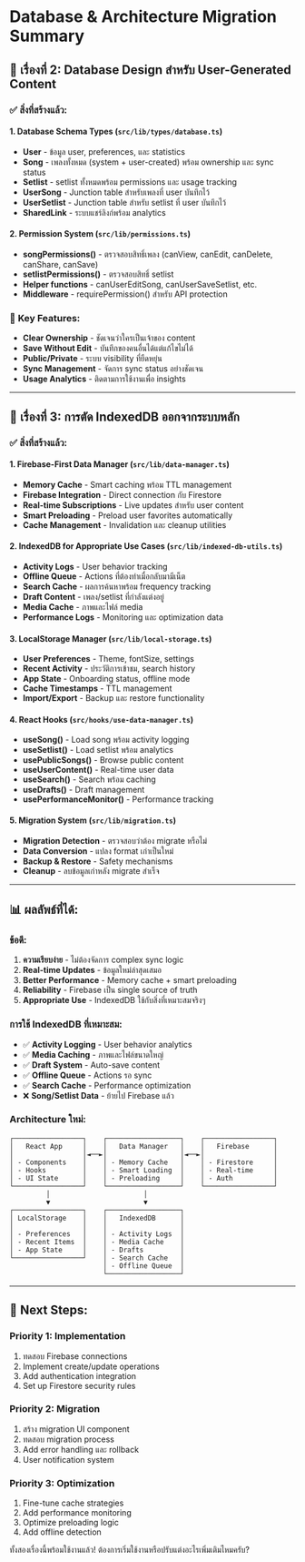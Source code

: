 # Database & Architecture Migration Summary

## 🎯 เรื่องที่ 2: Database Design สำหรับ User-Generated Content

### ✅ สิ่งที่สร้างแล้ว:

#### **1. Database Schema Types** (`src/lib/types/database.ts`)

- **User** - ข้อมูล user, preferences, และ statistics
- **Song** - เพลงทั้งหมด (system + user-created) พร้อม ownership และ sync status
- **Setlist** - setlist ทั้งหมดพร้อม permissions และ usage tracking
- **UserSong** - Junction table สำหรับเพลงที่ user บันทึกไว้
- **UserSetlist** - Junction table สำหรับ setlist ที่ user บันทึกไว้
- **SharedLink** - ระบบแชร์ลิงก์พร้อม analytics

#### **2. Permission System** (`src/lib/permissions.ts`)

- **songPermissions()** - ตรวจสอบสิทธิ์เพลง (canView, canEdit, canDelete, canShare, canSave)
- **setlistPermissions()** - ตรวจสอบสิทธิ์ setlist
- **Helper functions** - canUserEditSong, canUserSaveSetlist, etc.
- **Middleware** - requirePermission() สำหรับ API protection

### 🔑 **Key Features:**

- **Clear Ownership** - ชัดเจนว่าใครเป็นเจ้าของ content
- **Save Without Edit** - บันทึกของคนอื่นได้แต่แก้ไขไม่ได้
- **Public/Private** - ระบบ visibility ที่ยืดหยุ่น
- **Sync Management** - จัดการ sync status อย่างชัดเจน
- **Usage Analytics** - ติดตามการใช้งานเพื่อ insights

---

## 🎯 เรื่องที่ 3: การตัด IndexedDB ออกจากระบบหลัก

### ✅ สิ่งที่สร้างแล้ว:

#### **1. Firebase-First Data Manager** (`src/lib/data-manager.ts`)

- **Memory Cache** - Smart caching พร้อม TTL management
- **Firebase Integration** - Direct connection กับ Firestore
- **Real-time Subscriptions** - Live updates สำหรับ user content
- **Smart Preloading** - Preload user favorites automatically
- **Cache Management** - Invalidation และ cleanup utilities

#### **2. IndexedDB for Appropriate Use Cases** (`src/lib/indexed-db-utils.ts`)

- **Activity Logs** - User behavior tracking
- **Offline Queue** - Actions ที่ต้องทำเมื่อกลับมามีเน็ต
- **Search Cache** - ผลการค้นหาพร้อม frequency tracking
- **Draft Content** - เพลง/setlist ที่กำลังแต่งอยู่
- **Media Cache** - ภาพและไฟล์ media
- **Performance Logs** - Monitoring และ optimization data

#### **3. LocalStorage Manager** (`src/lib/local-storage.ts`)

- **User Preferences** - Theme, fontSize, settings
- **Recent Activity** - ประวัติการเข้าชม, search history
- **App State** - Onboarding status, offline mode
- **Cache Timestamps** - TTL management
- **Import/Export** - Backup และ restore functionality

#### **4. React Hooks** (`src/hooks/use-data-manager.ts`)

- **useSong()** - Load song พร้อม activity logging
- **useSetlist()** - Load setlist พร้อม analytics
- **usePublicSongs()** - Browse public content
- **useUserContent()** - Real-time user data
- **useSearch()** - Search พร้อม caching
- **useDrafts()** - Draft management
- **usePerformanceMonitor()** - Performance tracking

#### **5. Migration System** (`src/lib/migration.ts`)

- **Migration Detection** - ตรวจสอบว่าต้อง migrate หรือไม่
- **Data Conversion** - แปลง format เก่าเป็นใหม่
- **Backup & Restore** - Safety mechanisms
- **Cleanup** - ลบข้อมูลเก่าหลัง migrate สำเร็จ

---

## 📊 **ผลลัพธ์ที่ได้:**

### **ข้อดี:**

1. **ความเรียบง่าย** - ไม่ต้องจัดการ complex sync logic
2. **Real-time Updates** - ข้อมูลใหม่ล่าสุดเสมอ
3. **Better Performance** - Memory cache + smart preloading
4. **Reliability** - Firebase เป็น single source of truth
5. **Appropriate Use** - IndexedDB ใช้กับสิ่งที่เหมาะสมจริงๆ

### **การใช้ IndexedDB ที่เหมาะสม:**

- ✅ **Activity Logging** - User behavior analytics
- ✅ **Media Caching** - ภาพและไฟล์ขนาดใหญ่
- ✅ **Draft System** - Auto-save content
- ✅ **Offline Queue** - Actions รอ sync
- ✅ **Search Cache** - Performance optimization
- ❌ **Song/Setlist Data** - ย้ายไป Firebase แล้ว

### **Architecture ใหม่:**

```
┌─────────────────┐    ┌──────────────────┐    ┌─────────────────┐
│   React App     │    │   Data Manager   │    │   Firebase      │
│                 │◄──►│                  │◄──►│                 │
│ - Components    │    │ - Memory Cache   │    │ - Firestore     │
│ - Hooks         │    │ - Smart Loading  │    │ - Real-time     │
│ - UI State      │    │ - Preloading     │    │ - Auth          │
└─────────────────┘    └──────────────────┘    └─────────────────┘
         │                       │
         ▼                       ▼
┌─────────────────┐    ┌──────────────────┐
│ LocalStorage    │    │   IndexedDB      │
│                 │    │                  │
│ - Preferences   │    │ - Activity Logs  │
│ - Recent Items  │    │ - Media Cache    │
│ - App State     │    │ - Drafts         │
└─────────────────┘    │ - Search Cache   │
                       │ - Offline Queue  │
                       └──────────────────┘
```

---

## 🚀 **Next Steps:**

### **Priority 1: Implementation**

1. ทดสอบ Firebase connections
2. Implement create/update operations
3. Add authentication integration
4. Set up Firestore security rules

### **Priority 2: Migration**

1. สร้าง migration UI component
2. ทดสอบ migration process
3. Add error handling และ rollback
4. User notification system

### **Priority 3: Optimization**

1. Fine-tune cache strategies
2. Add performance monitoring
3. Optimize preloading logic
4. Add offline detection

ทั้งสองเรื่องนี้พร้อมใช้งานแล้ว! ต้องการเริ่มใช้งานหรือปรับแต่งอะไรเพิ่มเติมไหมครับ?
